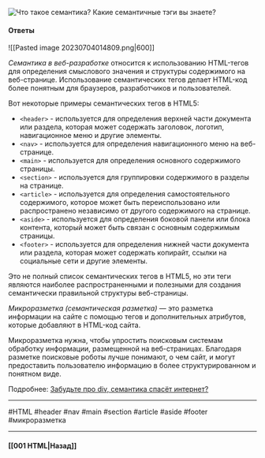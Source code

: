 ![Что такое семантика? Какие семантичные тэги вы знаете?](https://youtu.be/ycYp7CYOnO0?t=149)

#### Ответы

![[Pasted image 20230704014809.png|600]]

*Семантика в веб-разработке* относится к использованию HTML-тегов для определения смыслового значения и структуры содержимого на веб-странице. Использование семантических тегов делает HTML-код более понятным для браузеров, разработчиков и пользователей.

Вот некоторые примеры семантических тегов в HTML5:
- `<header>` - используется для определения верхней части документа или раздела, которая может содержать заголовок, логотип, навигационное меню и другие элементы.
- `<nav>` - используется для определения навигационного меню на веб-странице.
- `<main>` - используется для определения основного содержимого страницы.
- `<section>` - используется для группировки содержимого в разделы на странице.
- `<article>` - используется для определения самостоятельного содержимого, которое может быть переиспользовано или распространено независимо от другого содержимого на странице.
- `<aside>` - используется для определения боковой панели или блока контента, который может быть связан с основным содержимым страницы.
- `<footer>` - используется для определения нижней части документа или раздела, которая может содержать копирайт, ссылки на социальные сети и другие элементы.

Это не полный список семантических тегов в HTML5, но эти теги являются наиболее распространенными и полезными для создания семантически правильной структуры веб-страницы.

*Микроразметка (семантическая разметка)* — это разметка информации на сайте с помощью тегов и дополнительных атрибутов, которые добавляют в HTML-код сайта.

Микроразметка нужна, чтобы упростить поисковым системам обработку информации, размещенной на веб-страницах. Благодаря разметке поисковые роботы лучше понимают, о чем сайт, и могут предоставить пользователю информацию в более структурированном и понятном виде.

Подробнее: [Забудьте про div, семантика спасёт интернет?](https://habr.com/ru/companies/htmlacademy/articles/546500/)

___
#HTML #header #nav #main #section #article #aside #footer #микроразметка

___

#### [[001 HTML|Назад]]
